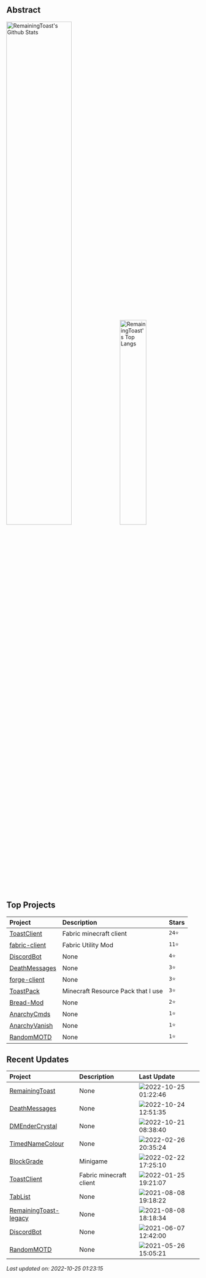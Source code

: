 ## Abstract
<p>
  <img src="https://github-readme-stats.vercel.app/api?username=RemainingToast&show_icons=true&hide_border=true" alt="RemainingToast's Github Stats" width="58%" />
  <img src="https://github-readme-stats.vercel.app/api/top-langs/?username=RemainingToast&layout=compact&hide_border=true&langs_count=10" alt="RemainingToast's Top Langs" width="37%" /> 
</p>

## Top Projects
|Project|Description|Stars|
|:--|:--|:--|
|[ToastClient](https://github.com/RemainingToast/ToastClient)|Fabric minecraft client|`24⭐`|
|[fabric-client](https://github.com/RemainingToast/fabric-client)|Fabric Utility Mod|`11⭐`|
|[DiscordBot](https://github.com/RemainingToast/DiscordBot)|None|`4⭐`|
|[DeathMessages](https://github.com/RemainingToast/DeathMessages)|None|`3⭐`|
|[forge-client](https://github.com/RemainingToast/forge-client)|None|`3⭐`|
|[ToastPack](https://github.com/RemainingToast/ToastPack)|Minecraft Resource Pack that I use|`3⭐`|
|[Bread-Mod](https://github.com/RemainingToast/Bread-Mod)|None|`2⭐`|
|[AnarchyCmds](https://github.com/RemainingToast/AnarchyCmds)|None|`1⭐`|
|[AnarchyVanish](https://github.com/RemainingToast/AnarchyVanish)|None|`1⭐`|
|[RandomMOTD](https://github.com/RemainingToast/RandomMOTD)|None|`1⭐`|

## Recent Updates
|Project|Description|Last Update|
|:--|:--|:--|
|[RemainingToast](https://github.com/RemainingToast/RemainingToast)|None|![2022-10-25 01:22:46](https://img.shields.io/badge/2022--10--25-01%3A22%3A46-brightgreen?style=flat-square)|
|[DeathMessages](https://github.com/RemainingToast/DeathMessages)|None|![2022-10-24 12:51:35](https://img.shields.io/badge/2022--10--24-12%3A51%3A35-brightgreen?style=flat-square)|
|[DMEnderCrystal](https://github.com/RemainingToast/DMEnderCrystal)|None|![2022-10-21 08:38:40](https://img.shields.io/badge/2022--10--21-08%3A38%3A40-brightgreen?style=flat-square)|
|[TimedNameColour](https://github.com/RemainingToast/TimedNameColour)|None|![2022-02-26 20:35:24](https://img.shields.io/badge/2022--02--26-20%3A35%3A24-brightgreen?style=flat-square)|
|[BlockGrade](https://github.com/RemainingToast/BlockGrade)|Minigame|![2022-02-22 17:25:10](https://img.shields.io/badge/2022--02--22-17%3A25%3A10-brightgreen?style=flat-square)|
|[ToastClient](https://github.com/RemainingToast/ToastClient)|Fabric minecraft client|![2022-01-25 19:21:07](https://img.shields.io/badge/2022--01--25-19%3A21%3A07-brightgreen?style=flat-square)|
|[TabList](https://github.com/RemainingToast/TabList)|None|![2021-08-08 19:18:22](https://img.shields.io/badge/2021--08--08-19%3A18%3A22-brightgreen?style=flat-square)|
|[RemainingToast-legacy](https://github.com/RemainingToast/RemainingToast-legacy)|None|![2021-08-08 18:18:34](https://img.shields.io/badge/2021--08--08-18%3A18%3A34-brightgreen?style=flat-square)|
|[DiscordBot](https://github.com/RemainingToast/DiscordBot)|None|![2021-06-07 12:42:00](https://img.shields.io/badge/2021--06--07-12%3A42%3A00-brightgreen?style=flat-square)|
|[RandomMOTD](https://github.com/RemainingToast/RandomMOTD)|None|![2021-05-26 15:05:21](https://img.shields.io/badge/2021--05--26-15%3A05%3A21-brightgreen?style=flat-square)|



*Last updated on: 2022-10-25 01:23:15*

